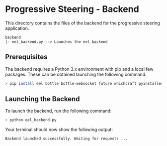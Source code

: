 # Progressive Steering - Backend
This directory contains the files of the backend for the progressive steering application.

```
backend
|- eel_backend.py --> Launches the eel backend
```

## Prerequisites
The backend requires a Python 3.x environment with pip and a local few packages. These can be obtained launching the following command:

```sh
> pip install eel bottle bottle-websocket future whichcraft pyinstaller
```


## Launching the Backend
To launch the backend, run the following command:

```sh
> python eel_backend.py
```

Your terminal should now show the following output:
```sh
Backend launched successfully. Waiting for requests ...
```
